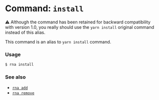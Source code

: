 # Command: `install`

⚠️  Although the command has been retained for backward compatibility with version 1.0, you really should use the `yarn install` original command instead of this alias.

This command is an alias to `yarn install` command.

### Usage
```sh
$ rna install
```

### See also

* [`rna add`](../add/)
* [`rna remove`](../remove/)
